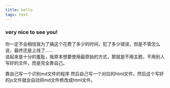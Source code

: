 ```yaml
---
title: hello
tags: text
---
```


### very nice to see you!   

你一定不会相信我为了搞这个花费了多少的时间，犯了多少错误，但是不管怎么说，最终还是上线了……  <br>
说起来是十分的羞耻，我原本想要使用最原始的方式，那就是不用主题，不用别人写好的文件，而是完全靠自己。<br>


靠自己写一个识别md文件的程序
然后自己写一个对应的html文件，然后这个写好的js文件就会自动将md文件修改成html文件。
